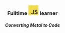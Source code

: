 <h3 align="center">Fulltime <a href="https://en.wikipedia.org/wiki/JavaScript" title="JavaScript"><img src="icons/javascript.png" /></a> learner</h3>
<h5 align="center">Converting Metal to Code</h5>

<div align="center">




</div> 
